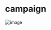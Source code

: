 # campaign
![image](https://user-images.githubusercontent.com/70422715/230271591-c54d1eb7-0984-4a2c-a251-a34b215c0ed8.png)
